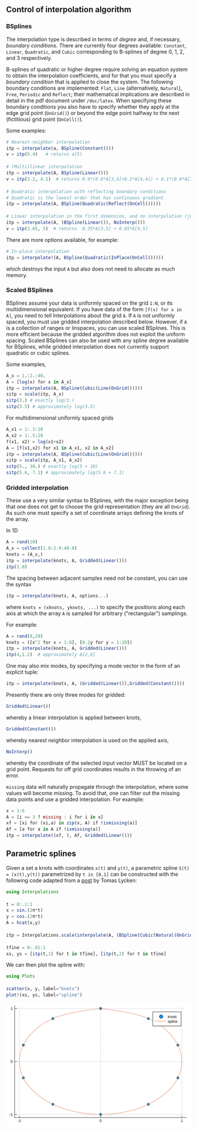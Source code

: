 ## Control of interpolation algorithm

### BSplines

The interpolation type is described in terms of *degree* and, if necessary, *boundary conditions*. There are currently four degrees available: `Constant`, `Linear`, `Quadratic`,  and `Cubic` corresponding to B-splines of degree 0, 1, 2, and 3 respectively.

B-splines of quadratic or higher degree require solving an equation system to obtain the interpolation coefficients, and for that you must specify a *boundary condition* that is applied to close the system. The following boundary conditions are implemented: `Flat`, `Line` (alternatively, `Natural`), `Free`, `Periodic` and `Reflect`; their mathematical implications are described in detail in the pdf document under `/doc/latex`.
When specifying these boundary conditions you also have to specify whether they apply at the edge grid point (`OnGrid()`)
or beyond the edge point halfway to the next (fictitious) grid point (`OnCell()`).

Some examples:
```julia
# Nearest-neighbor interpolation
itp = interpolate(a, BSpline(Constant()))
v = itp(5.4)   # returns a[5]

# (Multi)linear interpolation
itp = interpolate(A, BSpline(Linear()))
v = itp(3.2, 4.1)  # returns 0.9*(0.8*A[3,4]+0.2*A[4,4]) + 0.1*(0.8*A[3,5]+0.2*A[4,5])

# Quadratic interpolation with reflecting boundary conditions
# Quadratic is the lowest order that has continuous gradient
itp = interpolate(A, BSpline(Quadratic(Reflect(OnCell()))))

# Linear interpolation in the first dimension, and no interpolation (just lookup) in the second
itp = interpolate(A, (BSpline(Linear()), NoInterp()))
v = itp(3.65, 5)  # returns  0.35*A[3,5] + 0.65*A[4,5]
```
There are more options available, for example:
```julia
# In-place interpolation
itp = interpolate!(A, BSpline(Quadratic(InPlace(OnCell()))))
```
which destroys the input `A` but also does not need to allocate as much memory.

### Scaled BSplines

BSplines assume your data is uniformly spaced on the grid `1:N`, or its multidimensional equivalent. If you have data of the form `[f(x) for x in A]`, you need to tell Interpolations about the grid `A`. If `A` is not uniformly spaced, you must use gridded interpolation described below. However, if `A` is a collection of ranges or linspaces, you can use scaled BSplines. This is more efficient because the gridded algorithm does not exploit the uniform spacing. Scaled BSplines can also be used with any spline degree available for BSplines, while gridded interpolation does not currently support quadratic or cubic splines.

Some examples,
```julia
A_x = 1.:2.:40.
A = [log(x) for x in A_x]
itp = interpolate(A, BSpline(Cubic(Line(OnGrid()))))
sitp = scale(itp, A_x)
sitp(3.) # exactly log(3.)
sitp(3.5) # approximately log(3.5)
```

For multidimensional uniformly spaced grids
```julia
A_x1 = 1:.1:10
A_x2 = 1:.5:20
f(x1, x2) = log(x1+x2)
A = [f(x1,x2) for x1 in A_x1, x2 in A_x2]
itp = interpolate(A, BSpline(Cubic(Line(OnGrid()))))
sitp = scale(itp, A_x1, A_x2)
sitp(5., 10.) # exactly log(5 + 10)
sitp(5.6, 7.1) # approximately log(5.6 + 7.1)
```
### Gridded interpolation

These use a very similar syntax to BSplines, with the major exception
being that one does not get to choose the grid representation (they
are all `OnGrid`). As such one must specify a set of coordinate arrays
defining the knots of the array.

In 1D
```julia
A = rand(20)
A_x = collect(1.0:2.0:40.0)
knots = (A_x,)
itp = interpolate(knots, A, Gridded(Linear()))
itp(2.0)
```

The spacing between adjacent samples need not be constant, you can use the syntax
```julia
itp = interpolate(knots, A, options...)
```
where `knots = (xknots, yknots, ...)` to specify the positions along
each axis at which the array `A` is sampled for arbitrary ("rectangular") samplings.

For example:
```julia
A = rand(8,20)
knots = ([x^2 for x = 1:8], [0.2y for y = 1:20])
itp = interpolate(knots, A, Gridded(Linear()))
itp(4,1.2)  # approximately A[2,6]
```
One may also mix modes, by specifying a mode vector in the form of an explicit tuple:
```julia
itp = interpolate(knots, A, (Gridded(Linear()),Gridded(Constant())))
```

Presently there are only three modes for gridded:
```julia
Gridded(Linear())
```
whereby a linear interpolation is applied between knots,
```julia
Gridded(Constant())
```
whereby nearest neighbor interpolation is used on the applied axis,
```julia
NoInterp()
```
whereby the coordinate of the selected input vector MUST be located on a grid point. Requests for off grid
coordinates results in the throwing of an error.

`missing` data will naturally propagate through the interpolation,
where some values will become missing. To avoid that, one can
filter out the missing data points and use a gridded interpolation.
For example:
```julia
x = 1:6
A = [i == 3 ? missing : i for i in x]
xf = [xi for (xi,a) in zip(x, A) if !ismissing(a)]
Af = [a for a in A if !ismissing(a)]
itp = interpolate((xf, ), Af, Gridded(Linear()))
```

## Parametric splines

Given a set a knots with coordinates `x(t)` and `y(t)`, a parametric spline `S(t) = (x(t),y(t))` parametrized by `t in [0,1]` can be constructed with the following code adapted from a [post](http://julia-programming-language.2336112.n4.nabble.com/Parametric-splines-td37794.html#a37818) by Tomas Lycken:

```julia
using Interpolations

t = 0:.1:1
x = sin.(2π*t)
y = cos.(2π*t)
A = hcat(x,y)

itp = Interpolations.scale(interpolate(A, (BSpline(Cubic(Natural(OnGrid()))), NoInterp())), t, 1:2)

tfine = 0:.01:1
xs, ys = [itp(t,1) for t in tfine], [itp(t,2) for t in tfine]
```

We can then plot the spline with:

```julia
using Plots

scatter(x, y, label="knots")
plot!(xs, ys, label="spline")
```
![parametric spline](doc/images/parametric_spline.png)
